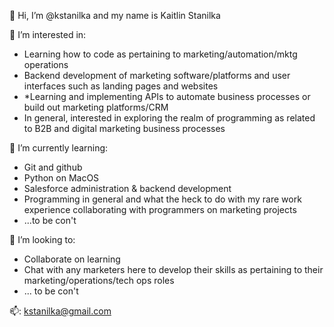 👋 Hi, I’m @kstanilka and my name is Kaitlin Stanilka
 
👀 I’m interested in:
- Learning how to code as pertaining to marketing/automation/mktg operations
- Backend development of marketing software/platforms and user interfaces such as landing pages and websites
- *Learning and implementing APIs to automate business processes or build out marketing platforms/CRM
- In general, interested in exploring the realm of programming as related to B2B and digital marketing business processes

🌱 I’m currently learning:
- Git and github
- Python on MacOS
- Salesforce administration & backend development
- Programming in general and what the heck to do with my rare work experience collaborating with programmers on marketing projects
- ...to be con't

💞️ I’m looking to:
- Collaborate on learning
- Chat with any marketers here to develop their skills as pertaining to their marketing/operations/tech ops roles
- ... to be con't

📫: kstanilka@gmail.com

<!---kstanilka/kstanilka is a ✨ special ✨ repository because its `README.md` (this file) appears on your GitHub profile.
You can click the Preview link to take a look at your changes.
--->
